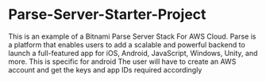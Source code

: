 # Parse-Server-Starter-Project
This is an example of a Bitnami Parse Server Stack For AWS Cloud.
Parse is a platform that enables users to add a scalable and powerful backend to launch a full-featured app for iOS, Android, JavaScript, Windows, Unity, and more.
This is specific for android
The user will have to create an AWS account and get the keys and app IDs required accordingly

